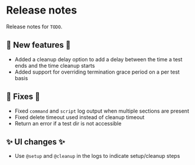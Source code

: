 # Release notes

Release notes for `TODO`.

<!--
## ‼️ Breaking chages ‼️

## ⭐ Examples ⭐

## ⛵ Tutorials ⛵

## 📚 Docs 📚

## 🎸 Misc 🎸
-->

## 💫 New features 💫

- Added a cleanup delay option to add a delay between the time a test ends and the time cleanup starts
- Added support for overriding termination grace period on a per test basis

## 🔧 Fixes 🔧

- Fixed `command` and `script` log output when multiple sections are present
- Fixed delete timeout used instead of cleanup timeout
- Return an error if a test dir is not accessible

## ✨ UI changes ✨

- Use `@setup` and `@cleanup` in the logs to indicate setup/cleanup steps

